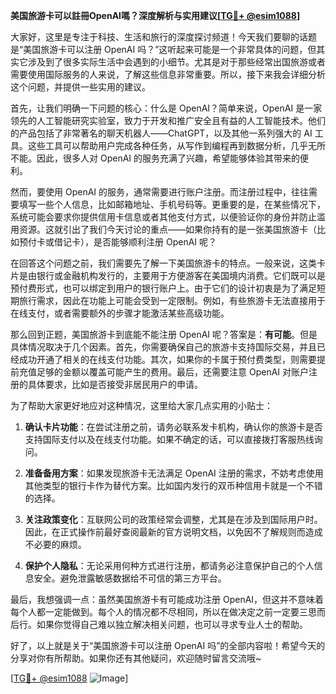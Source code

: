 **美国旅游卡可以註冊OpenAI嗎？深度解析与实用建议[[TG💪+ @esim1088](https://t.me/s/esim1088)]**

大家好，这里是专注于科技、生活和旅行的深度探讨频道！今天我们要聊的话题是“美国旅游卡可以注册 OpenAI 吗？”这听起来可能是一个非常具体的问题，但其实它涉及到了很多实际生活中会遇到的小细节。尤其是对于那些经常出国旅游或者需要使用国际服务的人来说，了解这些信息非常重要。所以，接下来我会详细分析这个问题，并提供一些实用的建议。

首先，让我们明确一下问题的核心：什么是 OpenAI？简单来说，OpenAI 是一家领先的人工智能研究实验室，致力于开发和推广安全且有益的人工智能技术。他们的产品包括了非常著名的聊天机器人——ChatGPT，以及其他一系列强大的 AI 工具。这些工具可以帮助用户完成各种任务，从写作到编程再到数据分析，几乎无所不能。因此，很多人对 OpenAI 的服务充满了兴趣，希望能够体验其带来的便利。

然而，要使用 OpenAI 的服务，通常需要进行账户注册。而注册过程中，往往需要填写一些个人信息，比如邮箱地址、手机号码等。更重要的是，在某些情况下，系统可能会要求你提供信用卡信息或者其他支付方式，以便验证你的身份并防止滥用资源。这就引出了我们今天讨论的重点——如果你持有的是一张美国旅游卡（比如预付卡或借记卡），是否能够顺利注册 OpenAI 呢？

在回答这个问题之前，我们需要先了解一下美国旅游卡的特点。一般来说，这类卡片是由银行或金融机构发行的，主要用于方便游客在美国境内消费。它们既可以是预付费形式，也可以绑定到用户的银行账户上。由于它们的设计初衷是为了满足短期旅行需求，因此在功能上可能会受到一定限制。例如，有些旅游卡无法直接用于在线支付，或者需要额外的步骤才能激活某些高级功能。

那么回到正题，美国旅游卡到底能不能注册 OpenAI 呢？答案是：**有可能**。但是具体情况取决于几个因素。首先，你需要确保自己的旅游卡支持国际交易，并且已经成功开通了相关的在线支付功能。其次，如果你的卡属于预付费类型，则需要提前充值足够的金额以覆盖可能产生的费用。最后，还需要注意 OpenAI 对账户注册的具体要求，比如是否接受非居民用户的申请。

为了帮助大家更好地应对这种情况，这里给大家几点实用的小贴士：

1. **确认卡片功能**：在尝试注册之前，请务必联系发卡机构，确认你的旅游卡是否支持国际支付以及在线支付功能。如果不确定的话，可以直接拨打客服热线询问。
   
2. **准备备用方案**：如果发现旅游卡无法满足 OpenAI 注册的需求，不妨考虑使用其他类型的银行卡作为替代方案。比如国内发行的双币种信用卡就是一个不错的选择。

3. **关注政策变化**：互联网公司的政策经常会调整，尤其是在涉及到国际用户时。因此，在正式操作前最好查阅最新的官方说明文档，以免因不了解规则而造成不必要的麻烦。

4. **保护个人隐私**：无论采用何种方式进行注册，都请务必注意保护自己的个人信息安全。避免泄露敏感数据给不可信的第三方平台。

最后，我想强调一点：虽然美国旅游卡有可能成功注册 OpenAI，但这并不意味着每个人都一定能做到。每个人的情况都不尽相同，所以在做决定之前一定要三思而后行。如果你觉得自己难以独立解决相关问题，也可以寻求专业人士的帮助。

好了，以上就是关于“美国旅游卡可以注册 OpenAI 吗”的全部内容啦！希望今天的分享对你有所帮助。如果你还有其他疑问，欢迎随时留言交流哦~

[[TG💪+ @esim1088](https://t.me/s/esim1088) ![Image](https://i.postimg.cc/4NQfJmqS/Snipaste-2025-05-13-00-14-12.png)]